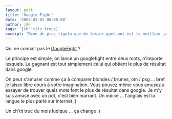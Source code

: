 ```yaml
---
layout: post
title: 'Google Fight'
date: '2005-03-01 00:00:00'
author: j0k
tags: '[ch''tits trucs]'
excerpt: "Rien de plus rigolo que de tester quel mot est le meilleur par rapport à un autre sur google ... \nUn GoogleFight...ça vous tente ?"
---
```


Qui ne connait pas le [GoogleFight](http://www.googlefight.com/index.php?lang=fr_FR "Google fight") ?

Le principe est simple, on lance un googlefight entre deux mots, n'importe lesquels. Le gagnant est tout simplement celui qui obtient le plus de résultat dans google.

On peut s'amuser comme ça à comparer blondes / brunes, om / psg ... bref je laisse libre cours à votre imagination.
Vous pouvez même vous amusez à essayer de trouver quels mots font le plus de résultat dans google. Je m'y suis amusé avec un pot, c'est bien marrant. Un indice ... l'anglais est la langue le plus parlé sur internet ;)

Un ch'tit truc du mois ludique ... ça change :)

